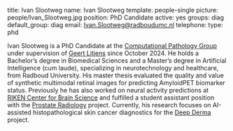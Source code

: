 title: Ivan Slootweg
name: Ivan Slootweg
template: people-single
picture: people/Ivan_Slootweg.jpg
position: PhD Candidate
active: yes
groups: diag
default_group: diag
email: Ivan.Slootweg@radboudumc.nl
telephone:
type: phd

Ivan Slootweg is a PhD Candidate at the [Computational Pathology Group](https://www.computationalpathologygroup.eu/) under supervision of [Geert Litjens](https://www.diagnijmegen.nl/people/geert-litjens/) since October 2024. He holds a Bachelor’s degree in Biomedical Sciences and a Master’s degree in Artificial Intelligence (cum laude), specializing in neurotechnology and healthcare, from Radboud University. His master thesis evaluated the quality and value of synthetic multimodal retinal images for predicting AmyloidPET biomarker status. Previously he has also worked on neural activity predictions at [RIKEN Center for Brain Science](https://cbs.riken.jp/en/summer/) and fulfilled a student assistant position with the [Prostate Radiology](https://www.diagnijmegen.nl/projects/prostateradiology/) project. Currently, his research focuses on AI-assisted histopathological skin cancer diagnostics for the [Deep Derma](https://www.computationalpathologygroup.eu/projects/deep-derma/) project.
